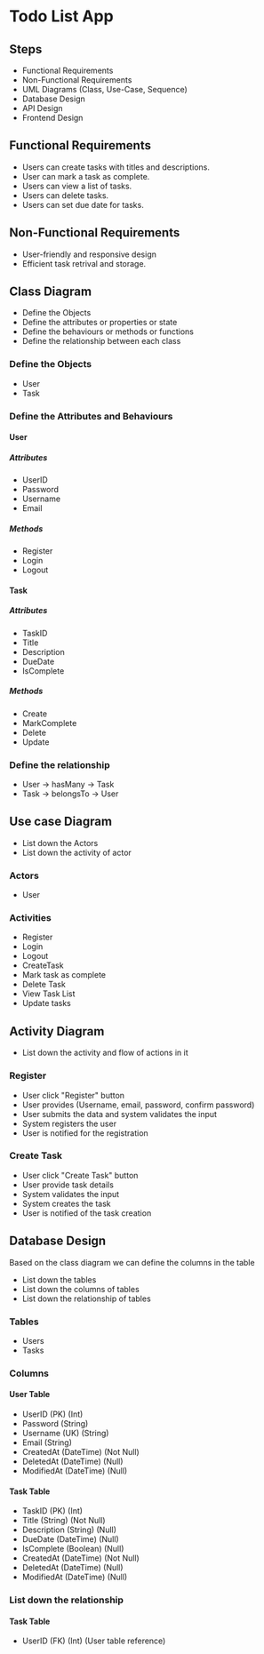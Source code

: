 # Todo List App

## Steps

* Functional Requirements
* Non-Functional Requirements
* UML Diagrams (Class, Use-Case, Sequence)
* Database Design
* API Design
* Frontend Design

## Functional Requirements

* Users can create tasks with titles and descriptions.
* User can mark a task as complete.
* Users can view a list of tasks.
* Users can delete tasks.
* Users can set due date for tasks.

## Non-Functional Requirements

* User-friendly and responsive design
* Efficient task retrival and storage.

## Class Diagram

* Define the Objects
* Define the attributes or properties or state
* Define the behaviours or methods or functions
* Define the relationship between each class

### Define the Objects

* User
* Task

### Define the Attributes and Behaviours

#### User

##### Attributes
* UserID
* Password
* Username
* Email

##### Methods
* Register
* Login
* Logout

#### Task

##### Attributes
* TaskID
* Title
* Description
* DueDate
* IsComplete

##### Methods
* Create
* MarkComplete
* Delete
* Update

### Define the relationship 

* User -> hasMany -> Task
* Task -> belongsTo -> User

## Use case Diagram

* List down the Actors
* List down the activity of actor

### Actors

* User

### Activities

* Register
* Login
* Logout
* CreateTask
* Mark task as complete
* Delete Task
* View Task List
* Update tasks

## Activity Diagram

* List down the activity and flow of actions in it

### Register 

* User click "Register" button
* User provides (Username, email, password, confirm password)
* User submits the data and system validates the input
* System registers the user
* User is notified for the registration

### Create Task

* User click "Create Task" button
* User provide task details
* System validates the input
* System creates the task
* User is notified of the task creation

## Database Design

Based on the class diagram we can define the columns in the table

* List down the tables
* List down the columns of tables
* List down the relationship of tables

### Tables

* Users
* Tasks

### Columns

#### User Table

* UserID (PK) (Int)
* Password (String)
* Username (UK) (String)
* Email (String)
* CreatedAt (DateTime) (Not Null)
* DeletedAt (DateTime) (Null)
* ModifiedAt (DateTime) (Null)

#### Task Table

* TaskID (PK) (Int)
* Title (String) (Not Null)
* Description (String) (Null)
* DueDate (DateTime) (Null)
* IsComplete (Boolean) (Null)
* CreatedAt (DateTime) (Not Null)
* DeletedAt (DateTime) (Null)
* ModifiedAt (DateTime) (Null)

### List down the relationship

#### Task Table

* UserID (FK) (Int) (User table reference)

